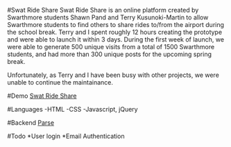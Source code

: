 #Swat Ride Share
Swat Ride Share is an online platform created by Swarthmore students Shawn Pand and Terry Kusunoki-Martin to allow Swarthmore students to find others to share rides to/from the airport during the school break. Terry and I spent roughly 12 hours creating the prototype and were able to launch it within 3 days. During the first week of launch, we were able to generate 500 unique visits from a total of 1500 Swarthmore students, and had more than 300 unique posts for the upcoming spring break. 

Unfortunately, as Terry and I have been busy with other projects, we were unable to continue the maintainance. 

#Demo
[Swat Ride Share](http://swatrideshare.parseapp.com/)

#Languages
-HTML
-CSS
-Javascript, jQuery

#Backend
[Parse](https://parse.com/)

#Todo
*User login
*Email Authentication

